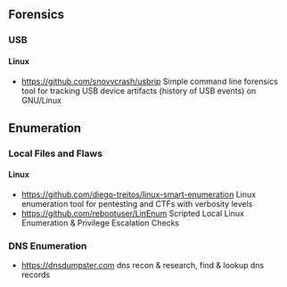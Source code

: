 ## Forensics
### USB
#### Linux
 - https://github.com/snovvcrash/usbrip 
   Simple command line forensics tool for tracking USB device artifacts (history of USB events) on GNU/Linux 
   
## Enumeration
### Local Files and Flaws
#### Linux
 - https://github.com/diego-treitos/linux-smart-enumeration
   Linux enumeration tool for pentesting and CTFs with verbosity levels
 - https://github.com/rebootuser/LinEnum
   Scripted Local Linux Enumeration & Privilege Escalation Checks

   
### DNS Enumeration
 - https://dnsdumpster.com
   dns recon & research, find & lookup dns records
